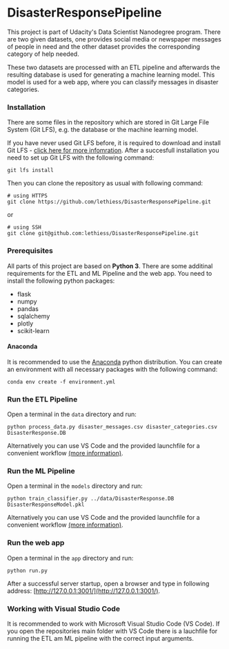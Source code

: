 # DisasterResponsePipeline

This project is part of Udacity's Data Scientist Nanodegree program. There are two given datasets, one provides social media or newspaper messages of people in need and the other dataset provides the corresponding category of help needed.

These two datasets are processed with an ETL pipeline and afterwards the resulting database is used for generating a machine learning model. This model is used for a web app, where you can classify messages in disaster categories. 

### Installation

There are some files in the repository which are stored in Git Large File System (Git LFS), e.g. the database or the machine learning model.

If you have never used Git LFS before, it is required to download and install Git LFS - [click here for more infomration](https://git-lfs.github.com/). After a succesfull installation you need to set up Git LFS with the following command:

```
git lfs install
```
Then you can clone the repository as usual with following command:
```
# using HTTPS
git clone https://github.com/lethiess/DisasterResponsePipeline.git
```
or
```
# using SSH
git clone git@github.com:lethiess/DisasterResponsePipeline.git
```

### Prerequisites

All parts of this project are based on **Python 3**. There are some additinal requirements for the ETL and ML Pipeline and the web app. You need to install the following python packages:
- flask
- numpy
- pandas
- sqlalchemy 
- plotly
- scikit-learn

#### Anaconda

It is recommended to use the [Anaconda](https://anaconda.org/) python distribution. You can create an environment with all necessary packages with the following command:

```
conda env create -f environment.yml
```

### Run the ETL Pipeline

Open a terminal in the ```data``` directory and run:
```
python process_data.py disaster_messages.csv disaster_categories.csv DisasterResponse.DB
```

Alternatively you can use VS Code and the provided launchfile for a convenient workflow [(more information)](#vscode).

### Run the ML Pipeline

Open a terminal in the ```models``` directory and run:
```
python train_classifier.py ../data/DisasterResponse.DB DisasterResponseModel.pkl
```

Alternatively you can use VS Code and the provided launchfile for a convenient workflow [(more information)](#vscode).

### Run the web app

Open a terminal in the ```app``` directory and run:
 ```
 python run.py 
 ```

After a successful server startup, open a browser and type in following address: [http://127.0.0.1:3001/](http://127.0.0.1:3001/).

### Working with Visual Studio Code <a name="vscode"></a>

It is recommended to work with Microsoft Visual Studio Code (VS Code). If you open the repositories main folder with VS Code there is a lauchfile for running the ETL am ML pipeline with the correct input arguments. 
